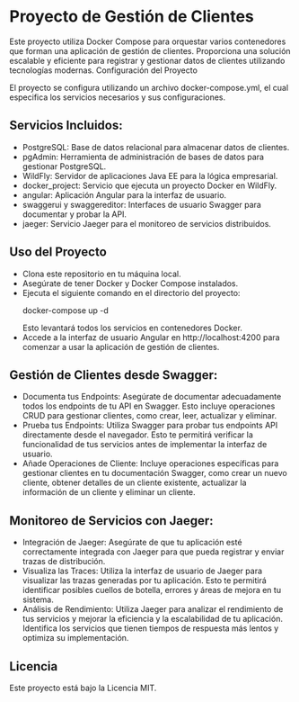 <h1>Proyecto de Gestión de Clientes</h1>

Este proyecto utiliza Docker Compose para orquestar varios contenedores que forman una aplicación de gestión de clientes. Proporciona una solución escalable y eficiente para registrar y gestionar datos de clientes utilizando tecnologías modernas.
Configuración del Proyecto

El proyecto se configura utilizando un archivo docker-compose.yml, el cual especifica los servicios necesarios y sus configuraciones.
<h2>Servicios Incluidos:</h2>
<ul>
    <li> PostgreSQL: Base de datos relacional para almacenar datos de clientes.</li>
    <li> pgAdmin: Herramienta de administración de bases de datos para gestionar PostgreSQL.</li>
    <li> WildFly: Servidor de aplicaciones Java EE para la lógica empresarial.</li>
    <li> docker_project: Servicio que ejecuta un proyecto Docker en WildFly.</li>
    <li> angular: Aplicación Angular para la interfaz de usuario.</li>
    <li> swaggerui y swaggereditor: Interfaces de usuario Swagger para documentar y probar la API.</li>
    <li> jaeger: Servicio Jaeger para el monitoreo de servicios distribuidos.</li>
</ul>
<h2> Uso del Proyecto</h2>
  <ul>
    <li>Clona este repositorio en tu máquina local.</li>
    <li> Asegúrate de tener Docker y Docker Compose instalados.</li>
    <li> Ejecuta el siguiente comando en el directorio del proyecto:
    <p>docker-compose up -d</p>
    </li>
    Esto levantará todos los servicios en contenedores Docker.
    <li>Accede a la interfaz de usuario Angular en http://localhost:4200 para comenzar a usar la aplicación de gestión de clientes.</li>
  </ul>
<h2>Gestión de Clientes desde Swagger:</h1>

<ul>
  <li>Documenta tus Endpoints: Asegúrate de documentar adecuadamente todos los endpoints de tu API en Swagger. Esto incluye operaciones CRUD para gestionar clientes, como crear, leer, actualizar y eliminar.</li>
  
  <li>Prueba tus Endpoints: Utiliza Swagger para probar tus endpoints API directamente desde el navegador. Esto te permitirá verificar la funcionalidad de tus servicios antes de implementar la interfaz de usuario.</li>
  
  <li>Añade Operaciones de Cliente: Incluye operaciones específicas para gestionar clientes en tu documentación Swagger, como crear un nuevo cliente, obtener detalles de un cliente existente, actualizar la información de un cliente y eliminar un cliente.</li>
</ul>

<h2>Monitoreo de Servicios con Jaeger:</h1>

<ul>
  <li>Integración de Jaeger: Asegúrate de que tu aplicación esté correctamente integrada con Jaeger para que pueda registrar y enviar trazas de distribución.</li>
  
  <li>Visualiza las Traces: Utiliza la interfaz de usuario de Jaeger para visualizar las trazas generadas por tu aplicación. Esto te permitirá identificar posibles cuellos de botella, errores y áreas de mejora en tu sistema.</li>
  
  <li>Análisis de Rendimiento: Utiliza Jaeger para analizar el rendimiento de tus servicios y mejorar la eficiencia y la escalabilidad de tu aplicación. Identifica los servicios que tienen tiempos de respuesta más lentos y optimiza su implementación.</li>
</ul>

<h2>Licencia</h2>
Este proyecto está bajo la Licencia MIT.
